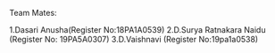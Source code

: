 Team Mates:

1.Dasari Anusha(Register No:18PA1A0539)
2.D.Surya Ratnakara Naidu (Register No: 19PA5A0307)
3.D.Vaishnavi (Register No:19pa1a0538)
